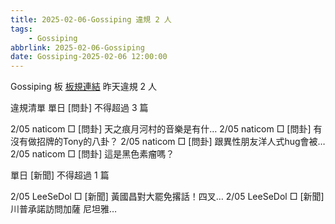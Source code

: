 ```yaml
---
title: 2025-02-06-Gossiping 違規 2 人
tags:
    - Gossiping
abbrlink: 2025-02-06-Gossiping
date: Gossiping-2025-02-06 12:00:00
---
```

Gossiping 板 [板規連結](https://www.ptt.cc/bbs/Gossiping/M.1637425085.A.07D.html)
昨天違規 2 人
<!-- more -->

違規清單
單日 [問卦] 不得超過 3 篇

2/05 naticom □ [問卦] 天之痕月河村的音樂是有什…
2/05 naticom □ [問卦] 有沒有做招牌的Tony的八卦？
2/05 naticom □ [問卦] 跟異性朋友洋人式hug會被…
2/05 naticom □ [問卦] 這是黑色素瘤嗎？

單日 [新聞] 不得超過 1 篇

2/05 LeeSeDol □ [新聞] 黃國昌對大罷免撂話！四叉…
2/05 LeeSeDol □ [新聞] 川普承諾訪問加薩 尼坦雅…